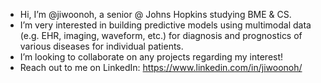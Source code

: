 - Hi, I’m @jiwoonoh, a senior @ Johns Hopkins studying BME & CS.
- I’m very interested in building predictive models using multimodal data (e.g. EHR, imaging, waveform, etc.) for diagnosis and prognostics of various diseases for individual patients.
- I’m looking to collaborate on any projects regarding my interest!
- Reach out to me on LinkedIn: https://www.linkedin.com/in/jiwoonoh/

<!---
jiwoonoh/jiwoonoh is a ✨ special ✨ repository because its `README.md` (this file) appears on your GitHub profile.
You can click the Preview link to take a look at your changes.
--->
